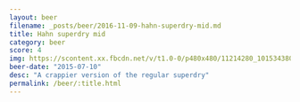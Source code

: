 ```yaml
---
layout: beer
filename: _posts/beer/2016-11-09-hahn-superdry-mid.md
title: Hahn superdry mid
category: beer
score: 4
img: https://scontent.xx.fbcdn.net/v/t1.0-0/p480x480/11214280_10153438037523745_4286815657184147844_n.jpg?_nc_cat=103&_nc_ht=scontent.xx&oh=d3265bc352ea971af210a79201f27b61&oe=5CD01531
beer-date: "2015-07-10"
desc: "A crappier version of the regular superdry"
permalink: /beer/:title.html
---
```

